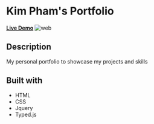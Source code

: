 # Kim Pham's Portfolio
[**Live Demo**](http://kimpham301.github.io)
![web](https://user-images.githubusercontent.com/89869048/155248044-425eeb1e-5bf7-411c-af3b-4bee163298e8.gif)

## Description
My personal portfolio to showcase my projects and skills

## Built with
* HTML
* CSS
* Jquery
* Typed.js
